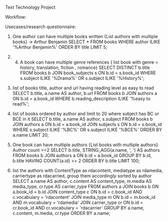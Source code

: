 Text Technology Project

Workflow:
<refer slides>

Usecases/research questionnaire:
1. One author can have multiple books written {List authors with multiple books}
-> Arthur Benjamin
SELECT * FROM books
WHERE author ILIKE '%Arthur Benjamin%'
ORDER BY title
LIMIT 5;
2. 4. A book can have multiple genre references { list book with genre = history, translation, fiction , romance}
SELECT DISTINCT b.title
FROM books b
JOIN book_subjects s ON b.id = s.book_id
WHERE s.subject ILIKE '%Drama%'
   OR s.subject ILIKE '%History%';

3. list of books title, author and url having reading level as easy to read
SELECT b.title, a.name AS author, b.url
FROM books b
JOIN authors a ON b.id = a.book_id
WHERE b.reading_description ILIKE '%easy to read%';

4. list of books ordered by author and limit to 20 where subject has BC or BCE in it
SELECT b.title, a.name AS author, s.subject
FROM books b
JOIN authors a ON b.id = a.book_id
JOIN subjects s ON b.id = s.book_id
WHERE s.subject ILIKE '%BC%' OR s.subject ILIKE '%BCE%'
ORDER BY a.name
LIMIT 20;

5. One book can have multiple authors {List books with multiple authors}  Author count >=2
 SELECT b.title, STRING_AGG(a.name, ', ') AS authors
FROM books b
JOIN authors a ON b.id = a.book_id
GROUP BY b.id, b.title
HAVING COUNT(a.id) >= 2
ORDER BY b.title
LIMIT 100;

6. list the authors with ContentType as rdacontent, mediatype as rdamedia, carriertype as rdacarried, group them accordingly sorted by author
SELECT 
    a.name AS author,
    c.content AS content_type,
    m.media AS media_type,
    cr.type AS carrier_type
FROM authors a
JOIN books b ON a.book_id = b.id
JOIN content_type c ON b.id = c.book_id AND c.vocabulary = 'rdacontent'
JOIN media_type m ON b.id = m.book_id AND m.vocabulary = 'rdamedia'
JOIN carrier_type cr ON b.id = cr.book_id AND cr.vocabulary = 'rdacarrier'
GROUP BY a.name, c.content, m.media, cr.type
ORDER BY a.name;
